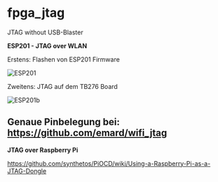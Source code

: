 # fpga_jtag
JTAG without USB-Blaster

**ESP201 - JTAG over WLAN**

Erstens: Flashen von ESP201 Firmware

![ESP201](https://www.mikrocontroller.net/attachment/307865/Flashing-The-ESP8266-ESP201-Module-Board-With-TTL-UART.jpg)

Zweitens: JTAG auf dem TB276 Board

![ESP201b](https://github.com/emard/wifi_jtag/raw/master/pic/altera10pin_xilinx14pin.jpg)

Genaue Pinbelegung bei: https://github.com/emard/wifi_jtag
---

**JTAG over Raspberry Pi**

https://github.com/synthetos/PiOCD/wiki/Using-a-Raspberry-Pi-as-a-JTAG-Dongle

